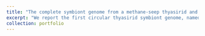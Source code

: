 ```yaml
---
title: "The complete symbiont genome from a methane-seep thyasirid and the cooperated evolution in anoxic sediment (5th publication, *Molecular Ecology Resources*)"
excerpt: "We report the first circular thyasirid symbiont genome, named Candidatus Ruthturnera sp. Tsphm01, with a size of 1.53 Mb, 1521 coding genes and 100% completeness. Compared to its free-living relatives, Ca. Ruthturnera sp. Tsphm01 genome is reduced, lacking components for chemotaxis, citric acid cycle and de novo biosynthesis of small molecules (e.g. amino acids and cofactors), indicating it is likely an obligate intracellular symbiont. Nevertheless, the symbiont retains complete genomic components of sulphur oxidation and assimilation of inorganic carbon, and these systems were highly and actively expressed. Moreover, the symbiont appears well-adapted to anoxic environment, including capable of anaerobic respiration (i.e. reductions of DMSO and nitrate) and possession of a low oxygen-adapted type of cytochrome c oxidase. Analysis of the host transcriptome revealed its metabolic complementarity to the incomplete metabolic pathways of the symbiont and the acquisition of nutrients from the symbiont via phagocytosis and exosome. <br/><img src='/images/MER_summary.jpg'>"
collection: portfolio
---
```


